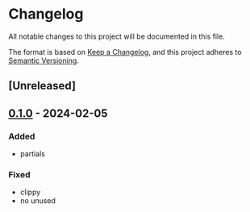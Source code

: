 # Changelog
All notable changes to this project will be documented in this file.

The format is based on [Keep a Changelog](https://keepachangelog.com/en/1.0.0/),
and this project adheres to [Semantic Versioning](https://semver.org/spec/v2.0.0.html).

## [Unreleased]

## [0.1.0](https://github.com/joshua-auchincloss/partial-context/releases/tag/partial-context-codegen-v0.1.0) - 2024-02-05

### Added
- partials

### Fixed
- clippy
- no unused
